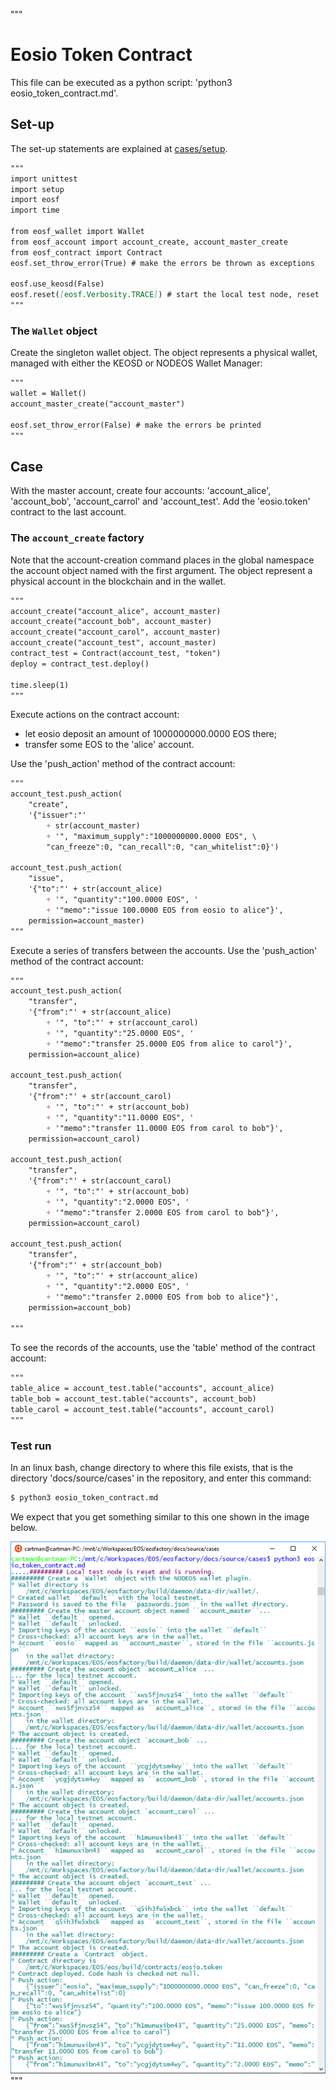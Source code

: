 """
# Eosio Token Contract

This file can be executed as a python script: 'python3 eosio_token_contract.md'.

## Set-up

The set-up statements are explained at <a href="setup.html">cases/setup</a>.

```md
"""
import unittest
import setup
import eosf
import time

from eosf_wallet import Wallet
from eosf_account import account_create, account_master_create
from eosf_contract import Contract
eosf.set_throw_error(True) # make the errors be thrown as exceptions

eosf.use_keosd(False)
eosf.reset([eosf.Verbosity.TRACE]) # start the local test node, reset
"""
```

### The `Wallet` object

Create the singleton wallet object. The object represents a physical wallet,
managed with either the KEOSD or NODEOS Wallet Manager:

```md
"""
wallet = Wallet()
account_master_create("account_master")

eosf.set_throw_error(False) # make the errors be printed
"""
```

## Case

With the master account, create four accounts: 'account_alice', 
'account_bob', 'account_carrol' and 'account_test'. Add the 
'eosio.token' contract to the last account.

### The `account_create` factory

Note that the account-creation command places in the global namespace the
account object named with the first argument. The object represent a physical
account in the blockchain and in the wallet.

```md
"""
account_create("account_alice", account_master)
account_create("account_bob", account_master)
account_create("account_carol", account_master)
account_create("account_test", account_master)
contract_test = Contract(account_test, "token")
deploy = contract_test.deploy()

time.sleep(1)
"""
```

Execute actions on the contract account:

* let eosio deposit an amount of 1000000000.0000 EOS there;
* transfer some EOS to the 'alice' account.

Use the 'push_action' method of the contract account:

```md
"""
account_test.push_action(
    "create", 
    '{"issuer":"' 
        + str(account_master) 
        + '", "maximum_supply":"1000000000.0000 EOS", \
        "can_freeze":0, "can_recall":0, "can_whitelist":0}')

account_test.push_action(
    "issue",
    '{"to":"' + str(account_alice)
        + '", "quantity":"100.0000 EOS", '
        + '"memo":"issue 100.0000 EOS from eosio to alice"}',
    permission=account_master)
"""
```

Execute a series of transfers between the accounts. Use the 'push_action' 
method of the contract account:

```md
"""
account_test.push_action(
    "transfer",
    '{"from":"' + str(account_alice)
        + '", "to":"' + str(account_carol)
        + '", "quantity":"25.0000 EOS", '
        + '"memo":"transfer 25.0000 EOS from alice to carol"}',
    permission=account_alice)

account_test.push_action(
    "transfer",
    '{"from":"' + str(account_carol)
        + '", "to":"' + str(account_bob)
        + '", "quantity":"11.0000 EOS", '
        + '"memo":"transfer 11.0000 EOS from carol to bob"}',
    permission=account_carol)

account_test.push_action(
    "transfer",
    '{"from":"' + str(account_carol)
        + '", "to":"' + str(account_bob)
        + '", "quantity":"2.0000 EOS", '
        + '"memo":"transfer 2.0000 EOS from carol to bob"}',
    permission=account_carol)

account_test.push_action(
    "transfer",
    '{"from":"' + str(account_bob)
        + '", "to":"' + str(account_alice)
        + '", "quantity":"2.0000 EOS", '
        + '"memo":"transfer 2.0000 EOS from bob to alice"}',
    permission=account_bob)

"""
```

To see the records of the accounts, use the 'table' method of the contract
account:

```md
"""
table_alice = account_test.table("accounts", account_alice)
table_bob = account_test.table("accounts", account_bob)
table_carol = account_test.table("accounts", account_carol)
"""
```

### Test run

In an linux bash, change directory to where this file exists, that is the 
directory 'docs/source/cases' in the repository, and enter this command:

```md
$ python3 eosio_token_contract.md
```

We expect that you get something similar to this one shown in the image below.

<img src="eosio_token.png" 
    onerror="this.src='../../../source/cases/eosio_token.png'" width="640px"/>
"""